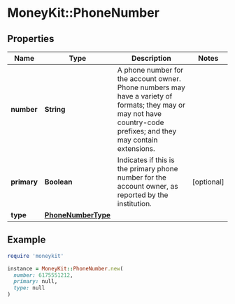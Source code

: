 # MoneyKit::PhoneNumber

## Properties

| Name | Type | Description | Notes |
| ---- | ---- | ----------- | ----- |
| **number** | **String** | A phone number for the account owner.  Phone numbers may have a variety of formats; they may or         may not have country-code prefixes; and they may contain extensions. |  |
| **primary** | **Boolean** | Indicates if this is the primary phone number for the account owner, as reported by the institution. | [optional] |
| **type** | [**PhoneNumberType**](PhoneNumberType.md) |  |  |

## Example

```ruby
require 'moneykit'

instance = MoneyKit::PhoneNumber.new(
  number: 6175551212,
  primary: null,
  type: null
)
```

